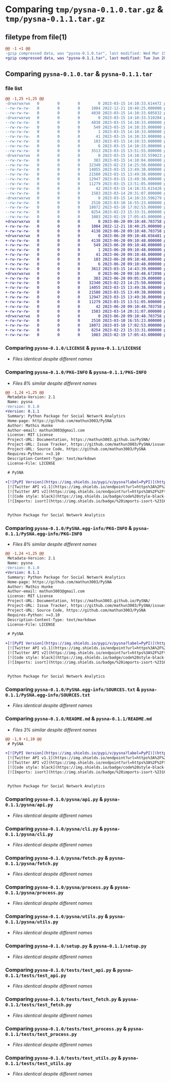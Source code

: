 # Comparing `tmp/pysna-0.1.0.tar.gz` & `tmp/pysna-0.1.1.tar.gz`

## filetype from file(1)

```diff
@@ -1 +1 @@
-gzip compressed data, was "pysna-0.1.0.tar", last modified: Wed Mar 15 14:10:33 2023, max compression
+gzip compressed data, was "pysna-0.1.1.tar", last modified: Tue Jun 20 09:10:48 2023, max compression
```

## Comparing `pysna-0.1.0.tar` & `pysna-0.1.1.tar`

### file list

```diff
@@ -1,25 +1,25 @@
-drwxrwxrwx   0        0        0        0 2023-03-15 14:10:33.614472 pysna-0.1.0/
--rw-rw-rw-   0        0        0     1084 2022-12-21 10:40:25.000000 pysna-0.1.0/LICENSE
--rw-rw-rw-   0        0        0     4038 2023-03-15 14:10:33.605832 pysna-0.1.0/PKG-INFO
-drwxrwxrwx   0        0        0        0 2023-03-15 14:10:33.510204 pysna-0.1.0/PySNA.egg-info/
--rw-rw-rw-   0        0        0     4038 2023-03-15 14:10:33.000000 pysna-0.1.0/PySNA.egg-info/PKG-INFO
--rw-rw-rw-   0        0        0      549 2023-03-15 14:10:33.000000 pysna-0.1.0/PySNA.egg-info/SOURCES.txt
--rw-rw-rw-   0        0        0        1 2023-03-15 14:10:33.000000 pysna-0.1.0/PySNA.egg-info/dependency_links.txt
--rw-rw-rw-   0        0        0       41 2023-03-15 14:10:33.000000 pysna-0.1.0/PySNA.egg-info/entry_points.txt
--rw-rw-rw-   0        0        0      103 2023-03-15 14:10:33.000000 pysna-0.1.0/PySNA.egg-info/requires.txt
--rw-rw-rw-   0        0        0        6 2023-03-15 14:10:33.000000 pysna-0.1.0/PySNA.egg-info/top_level.txt
--rw-rw-rw-   0        0        0     3513 2023-03-15 13:51:55.000000 pysna-0.1.0/README.md
-drwxrwxrwx   0        0        0        0 2023-03-15 14:10:33.559023 pysna-0.1.0/pysna/
--rw-rw-rw-   0        0        0      383 2023-03-15 14:10:04.000000 pysna-0.1.0/pysna/__init__.py
--rw-rw-rw-   0        0        0    32340 2023-02-23 14:25:50.000000 pysna-0.1.0/pysna/api.py
--rw-rw-rw-   0        0        0    14055 2023-03-15 13:49:38.000000 pysna-0.1.0/pysna/cli.py
--rw-rw-rw-   0        0        0    21580 2023-03-15 13:49:38.000000 pysna-0.1.0/pysna/fetch.py
--rw-rw-rw-   0        0        0    12947 2023-03-15 13:49:38.000000 pysna-0.1.0/pysna/process.py
--rw-rw-rw-   0        0        0    11279 2023-03-15 13:51:05.000000 pysna-0.1.0/pysna/utils.py
--rw-rw-rw-   0        0        0       42 2023-03-15 14:10:33.615428 pysna-0.1.0/setup.cfg
--rw-rw-rw-   0        0        0     1583 2023-03-14 20:31:07.000000 pysna-0.1.0/setup.py
-drwxrwxrwx   0        0        0        0 2023-03-15 14:10:33.596279 pysna-0.1.0/tests/
--rw-rw-rw-   0        0        0     2510 2023-03-10 16:55:23.000000 pysna-0.1.0/tests/test_api.py
--rw-rw-rw-   0        0        0    18072 2023-03-10 17:02:53.000000 pysna-0.1.0/tests/test_fetch.py
--rw-rw-rw-   0        0        0     8254 2023-02-23 15:33:31.000000 pysna-0.1.0/tests/test_process.py
--rw-rw-rw-   0        0        0     1083 2023-02-19 17:05:43.000000 pysna-0.1.0/tests/test_utils.py
+drwxrwxrwx   0        0        0        0 2023-06-20 09:10:48.703758 pysna-0.1.1/
+-rw-rw-rw-   0        0        0     1084 2022-12-21 10:40:25.000000 pysna-0.1.1/LICENSE
+-rw-rw-rw-   0        0        0     4138 2023-06-20 09:10:48.703758 pysna-0.1.1/PKG-INFO
+drwxrwxrwx   0        0        0        0 2023-06-20 09:10:48.656481 pysna-0.1.1/PySNA.egg-info/
+-rw-rw-rw-   0        0        0     4138 2023-06-20 09:10:48.000000 pysna-0.1.1/PySNA.egg-info/PKG-INFO
+-rw-rw-rw-   0        0        0      549 2023-06-20 09:10:48.000000 pysna-0.1.1/PySNA.egg-info/SOURCES.txt
+-rw-rw-rw-   0        0        0        1 2023-06-20 09:10:48.000000 pysna-0.1.1/PySNA.egg-info/dependency_links.txt
+-rw-rw-rw-   0        0        0       41 2023-06-20 09:10:48.000000 pysna-0.1.1/PySNA.egg-info/entry_points.txt
+-rw-rw-rw-   0        0        0      103 2023-06-20 09:10:48.000000 pysna-0.1.1/PySNA.egg-info/requires.txt
+-rw-rw-rw-   0        0        0        6 2023-06-20 09:10:48.000000 pysna-0.1.1/PySNA.egg-info/top_level.txt
+-rw-rw-rw-   0        0        0     3613 2023-03-15 14:43:39.000000 pysna-0.1.1/README.md
+drwxrwxrwx   0        0        0        0 2023-06-20 09:10:48.672098 pysna-0.1.1/pysna/
+-rw-rw-rw-   0        0        0      383 2023-06-20 09:05:39.000000 pysna-0.1.1/pysna/__init__.py
+-rw-rw-rw-   0        0        0    32340 2023-02-23 14:25:50.000000 pysna-0.1.1/pysna/api.py
+-rw-rw-rw-   0        0        0    14055 2023-03-15 13:49:38.000000 pysna-0.1.1/pysna/cli.py
+-rw-rw-rw-   0        0        0    21580 2023-03-15 13:49:38.000000 pysna-0.1.1/pysna/fetch.py
+-rw-rw-rw-   0        0        0    12947 2023-03-15 13:49:38.000000 pysna-0.1.1/pysna/process.py
+-rw-rw-rw-   0        0        0    11279 2023-03-15 13:51:05.000000 pysna-0.1.1/pysna/utils.py
+-rw-rw-rw-   0        0        0       42 2023-06-20 09:10:48.703758 pysna-0.1.1/setup.cfg
+-rw-rw-rw-   0        0        0     1583 2023-03-14 20:31:07.000000 pysna-0.1.1/setup.py
+drwxrwxrwx   0        0        0        0 2023-06-20 09:10:48.703758 pysna-0.1.1/tests/
+-rw-rw-rw-   0        0        0     2510 2023-03-10 16:55:23.000000 pysna-0.1.1/tests/test_api.py
+-rw-rw-rw-   0        0        0    18072 2023-03-10 17:02:53.000000 pysna-0.1.1/tests/test_fetch.py
+-rw-rw-rw-   0        0        0     8254 2023-02-23 15:33:31.000000 pysna-0.1.1/tests/test_process.py
+-rw-rw-rw-   0        0        0     1083 2023-02-19 17:05:43.000000 pysna-0.1.1/tests/test_utils.py
```

### Comparing `pysna-0.1.0/LICENSE` & `pysna-0.1.1/LICENSE`

 * *Files identical despite different names*

### Comparing `pysna-0.1.0/PKG-INFO` & `pysna-0.1.1/PKG-INFO`

 * *Files 8% similar despite different names*

```diff
@@ -1,24 +1,25 @@
 Metadata-Version: 2.1
 Name: pysna
-Version: 0.1.0
+Version: 0.1.1
 Summary: Python Package for Social Network Analytics
 Home-page: https://github.com/mathun3003/PySNA
 Author: Mathis Hunke
 Author-email: mathun3003@gmail.com
 License: MIT License
 Project-URL: Documentation, https://mathun3003.github.io/PySNA/
 Project-URL: Issue Tracker, https://github.com/mathun3003/PySNA/issues
 Project-URL: Source Code, https://github.com/mathun3003/PySNA
 Requires-Python: >=3.10
 Description-Content-Type: text/markdown
 License-File: LICENSE
 
 # PySNA
 
+[![PyPI Version](https://img.shields.io/pypi/v/pysna?label=PyPI)](https://pypi.org/project/pysna/)
 [![Twitter API v1.1](https://img.shields.io/endpoint?url=https%3A%2F%2Ftwbadges.glitch.me%2Fbadges%2Fstandard)](https://developer.twitter.com/en/docs/twitter-api/v1)
 [![Twitter API v2](https://img.shields.io/endpoint?url=https%3A%2F%2Ftwbadges.glitch.me%2Fbadges%2Fv2)](https://developer.twitter.com/en/docs/twitter-api)
 [![Code style: black](https://img.shields.io/badge/code%20style-black-000000.svg)](https://github.com/psf/black)
 [![Imports: isort](https://img.shields.io/badge/%20imports-isort-%231674b1?style=flat&labelColor=ef8336)](https://pycqa.github.io/isort/)
 
 
 Python Package for Social Network Analytics
```

### Comparing `pysna-0.1.0/PySNA.egg-info/PKG-INFO` & `pysna-0.1.1/PySNA.egg-info/PKG-INFO`

 * *Files 8% similar despite different names*

```diff
@@ -1,24 +1,25 @@
 Metadata-Version: 2.1
 Name: pysna
-Version: 0.1.0
+Version: 0.1.1
 Summary: Python Package for Social Network Analytics
 Home-page: https://github.com/mathun3003/PySNA
 Author: Mathis Hunke
 Author-email: mathun3003@gmail.com
 License: MIT License
 Project-URL: Documentation, https://mathun3003.github.io/PySNA/
 Project-URL: Issue Tracker, https://github.com/mathun3003/PySNA/issues
 Project-URL: Source Code, https://github.com/mathun3003/PySNA
 Requires-Python: >=3.10
 Description-Content-Type: text/markdown
 License-File: LICENSE
 
 # PySNA
 
+[![PyPI Version](https://img.shields.io/pypi/v/pysna?label=PyPI)](https://pypi.org/project/pysna/)
 [![Twitter API v1.1](https://img.shields.io/endpoint?url=https%3A%2F%2Ftwbadges.glitch.me%2Fbadges%2Fstandard)](https://developer.twitter.com/en/docs/twitter-api/v1)
 [![Twitter API v2](https://img.shields.io/endpoint?url=https%3A%2F%2Ftwbadges.glitch.me%2Fbadges%2Fv2)](https://developer.twitter.com/en/docs/twitter-api)
 [![Code style: black](https://img.shields.io/badge/code%20style-black-000000.svg)](https://github.com/psf/black)
 [![Imports: isort](https://img.shields.io/badge/%20imports-isort-%231674b1?style=flat&labelColor=ef8336)](https://pycqa.github.io/isort/)
 
 
 Python Package for Social Network Analytics
```

### Comparing `pysna-0.1.0/PySNA.egg-info/SOURCES.txt` & `pysna-0.1.1/PySNA.egg-info/SOURCES.txt`

 * *Files identical despite different names*

### Comparing `pysna-0.1.0/README.md` & `pysna-0.1.1/README.md`

 * *Files 3% similar despite different names*

```diff
@@ -1,9 +1,10 @@
 # PySNA
 
+[![PyPI Version](https://img.shields.io/pypi/v/pysna?label=PyPI)](https://pypi.org/project/pysna/)
 [![Twitter API v1.1](https://img.shields.io/endpoint?url=https%3A%2F%2Ftwbadges.glitch.me%2Fbadges%2Fstandard)](https://developer.twitter.com/en/docs/twitter-api/v1)
 [![Twitter API v2](https://img.shields.io/endpoint?url=https%3A%2F%2Ftwbadges.glitch.me%2Fbadges%2Fv2)](https://developer.twitter.com/en/docs/twitter-api)
 [![Code style: black](https://img.shields.io/badge/code%20style-black-000000.svg)](https://github.com/psf/black)
 [![Imports: isort](https://img.shields.io/badge/%20imports-isort-%231674b1?style=flat&labelColor=ef8336)](https://pycqa.github.io/isort/)
 
 
 Python Package for Social Network Analytics
```

### Comparing `pysna-0.1.0/pysna/api.py` & `pysna-0.1.1/pysna/api.py`

 * *Files identical despite different names*

### Comparing `pysna-0.1.0/pysna/cli.py` & `pysna-0.1.1/pysna/cli.py`

 * *Files identical despite different names*

### Comparing `pysna-0.1.0/pysna/fetch.py` & `pysna-0.1.1/pysna/fetch.py`

 * *Files identical despite different names*

### Comparing `pysna-0.1.0/pysna/process.py` & `pysna-0.1.1/pysna/process.py`

 * *Files identical despite different names*

### Comparing `pysna-0.1.0/pysna/utils.py` & `pysna-0.1.1/pysna/utils.py`

 * *Files identical despite different names*

### Comparing `pysna-0.1.0/setup.py` & `pysna-0.1.1/setup.py`

 * *Files identical despite different names*

### Comparing `pysna-0.1.0/tests/test_api.py` & `pysna-0.1.1/tests/test_api.py`

 * *Files identical despite different names*

### Comparing `pysna-0.1.0/tests/test_fetch.py` & `pysna-0.1.1/tests/test_fetch.py`

 * *Files identical despite different names*

### Comparing `pysna-0.1.0/tests/test_process.py` & `pysna-0.1.1/tests/test_process.py`

 * *Files identical despite different names*

### Comparing `pysna-0.1.0/tests/test_utils.py` & `pysna-0.1.1/tests/test_utils.py`

 * *Files identical despite different names*

